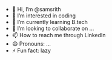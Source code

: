 - 👋 Hi, I’m @samsrith
- 👀 I’m interested in coding
- 🌱 I’m currently learning B.tech
- 💞️ I’m looking to collaborate on ...
- 📫 How to reach me through LinkedIn
- 😄 Pronouns: ...
- ⚡ Fun fact: lazy

<!---
samsrith/samsrith is a ✨ special ✨ repository because its `README.md` (this file) appears on your GitHub profile.
You can click the Preview link to take a look at your changes.
--->

